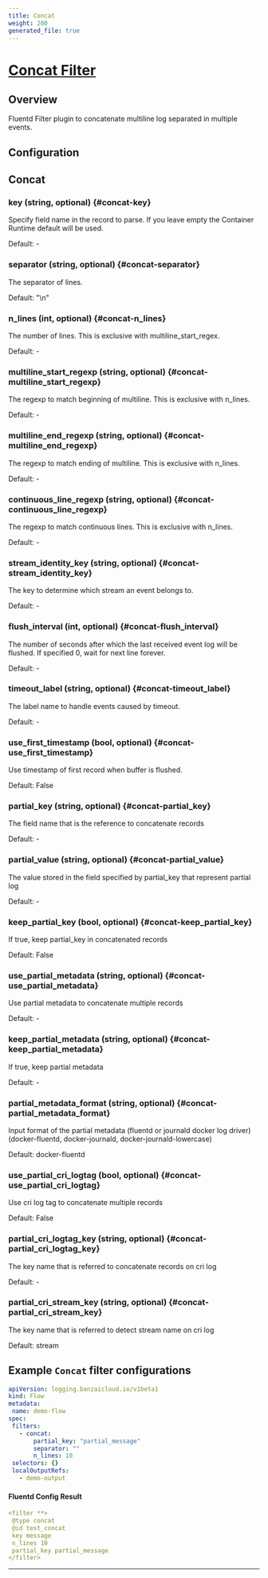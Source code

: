 ```yaml
---
title: Concat
weight: 200
generated_file: true
---
```


# [Concat Filter](https://github.com/fluent-plugins-nursery/fluent-plugin-concat)
## Overview
 Fluentd Filter plugin to concatenate multiline log separated in multiple events.

## Configuration
## Concat

### key (string, optional) {#concat-key}

Specify field name in the record to parse. If you leave empty the Container Runtime default will be used. 

Default: -

### separator (string, optional) {#concat-separator}

The separator of lines.  

Default:  "\n"

### n_lines (int, optional) {#concat-n_lines}

The number of lines. This is exclusive with multiline_start_regex. 

Default: -

### multiline_start_regexp (string, optional) {#concat-multiline_start_regexp}

The regexp to match beginning of multiline. This is exclusive with n_lines. 

Default: -

### multiline_end_regexp (string, optional) {#concat-multiline_end_regexp}

The regexp to match ending of multiline. This is exclusive with n_lines. 

Default: -

### continuous_line_regexp (string, optional) {#concat-continuous_line_regexp}

The regexp to match continuous lines. This is exclusive with n_lines. 

Default: -

### stream_identity_key (string, optional) {#concat-stream_identity_key}

The key to determine which stream an event belongs to. 

Default: -

### flush_interval (int, optional) {#concat-flush_interval}

The number of seconds after which the last received event log will be flushed. If specified 0, wait for next line forever. 

Default: -

### timeout_label (string, optional) {#concat-timeout_label}

The label name to handle events caused by timeout. 

Default: -

### use_first_timestamp (bool, optional) {#concat-use_first_timestamp}

Use timestamp of first record when buffer is flushed.  

Default:  False

### partial_key (string, optional) {#concat-partial_key}

The field name that is the reference to concatenate records 

Default: -

### partial_value (string, optional) {#concat-partial_value}

The value stored in the field specified by partial_key that represent partial log 

Default: -

### keep_partial_key (bool, optional) {#concat-keep_partial_key}

If true, keep partial_key in concatenated records  

Default: False

### use_partial_metadata (string, optional) {#concat-use_partial_metadata}

Use partial metadata to concatenate multiple records 

Default: -

### keep_partial_metadata (string, optional) {#concat-keep_partial_metadata}

If true, keep partial metadata 

Default: -

### partial_metadata_format (string, optional) {#concat-partial_metadata_format}

Input format of the partial metadata (fluentd or journald docker log driver) (docker-fluentd, docker-journald, docker-journald-lowercase)

Default: docker-fluentd

### use_partial_cri_logtag (bool, optional) {#concat-use_partial_cri_logtag}

Use cri log tag to concatenate multiple records

Default: False

### partial_cri_logtag_key (string, optional) {#concat-partial_cri_logtag_key}

The key name that is referred to concatenate records on cri log

Default: -

### partial_cri_stream_key (string, optional) {#concat-partial_cri_stream_key}

The key name that is referred to detect stream name on cri log

Default: stream


 ## Example `Concat` filter configurations
 ```yaml
apiVersion: logging.banzaicloud.io/v1beta1
kind: Flow
metadata:
  name: demo-flow
spec:
  filters:
    - concat:
        partial_key: "partial_message"
        separator: ""
        n_lines: 10
  selectors: {}
  localOutputRefs:
    - demo-output
 ```

 #### Fluentd Config Result
 ```yaml
<filter **>
  @type concat
  @id test_concat
  key message
  n_lines 10
  partial_key partial_message
</filter>
 ```

---
